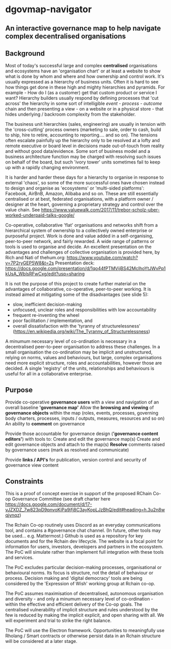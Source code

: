 # dgovmap-navigator
## An interactive governance map to help navigate complex decentralised organisations

## Background

Most of today's successful large and complex **centralised** organisations and ecosystems have an 'organisation chart' or at least a website to show what is done by whom and where and how ownership and control work.  It's usually expressed as a hierarchy of business units.  Often it is hard to see how things get done in these high and mighty hierarchies and pyramids.  For example - How do I (as a customer) get that custom product or service I want?  Hierarchy builders usually respond by defining processes that 'cut across' the hierarchy in some sort of intelligible _event - process - outcome_ chain and then presenting a view - on a website or in a physical store - that hides underlying / backroom complexity from the stakeholder.

The business unit hierarchies (sales, engineering) are usually in tension with the 'cross-cutting' process owners (marketing to sale, order to cash, build to ship, hire to retire, accounting to reporting....   and so on).  The tensions often escalate painfully up the hierarchy only to be resolved at a lofty and remote executive or board level in decisions made out-of-touch from reality and without good data/evidence. Some sort of business model and a business architecture function may be charged with resolving such issues on behalf of the board, but such 'ivory tower' units sometimes fail to keep up with a rapidly changing environment.

It is harder and harder these days for a hierarchy to organise in response to external 'chaos', so some of the more successful ones have chosen instead to design and organise as 'ecosystems' or 'multi-sided platforms': Facebook, AirBnB, Amazon, Alibaba and so on. These are still essentially centralised or at best, federated organisations, with a platform owner / designer at the heart, governing a proprietary strategy and control over the value chain.  See https://www.valuewalk.com/2017/11/trebor-scholz-uber-worked-underpaid-talks-google/

Co-operative, collaborative 'flat' organisations and networks shift from a hierarchical system of ownership to a collectively owned enterprise or purposeful project.  Work is done and value added in a self-organising, peer-to-peer network, and fairly rewarded. A wide range of patterns or tools is used to organise and decide. An excellent presentation on the advantages and challenges of collective organisation is provided here, by Rich and Nati of thehum.org:
https://www.youtube.com/watch?v=7P2ryGEP5W8&t=2s
Presentation deck: https://docs.google.com/presentation/d/1qo44fPTMVijBS42McIhoYtJWvPp1kUsA_WblsRFwCxg/edit?usp=sharing

It is not the purpose of this project to create further material on the advantages of collaborative, co-operative, peer-to-peer working.  It is instead aimed at mitigating some of the disadvantages (see slide 5):
- slow, inefficient decision-making
- unfocused, unclear roles and responsibilities with low accountability
- frequent re-inventing the wheel
- poor facilitation  / implementation, and
- overall dissatisfaction with the 'tyranny of structurelessness' (https://en.wikipedia.org/wiki/The_Tyranny_of_Structurelessness)

A minumum necessary level of co-ordination is necessary in a decentralised peer-to-peer organisation to address these challenges. In a small organisation the co-ordination may be implicit and unstructured, relying on norms, values and behaviours, but large, complex organisations need more explicit structure, roles and accountabilities, however those are decided.  A single 'registry' of the units, relationships and behaviours is useful for all in a collaborative enterprise.

## Purpose

Provide co-operative **governance users** with a view and navigation of an overall baseline **'governance map'**
Allow the **browsing and viewing** of **governance objects** within the map (roles, events, processes, governing body charters, processes, inputs / outputs, measures, resources and so on)
An ability to **comment** on governance

Provide those accountable for governance design (**'governance content editors'**) with tools to:
Create and edit the governance map(s)
Create and edit governance objects and attach to the map(s)
**Resolve** comments raised by governance users (mark as resolved and communicate)

Provide **links / API's** for publication, version control and security of governance view content

## Constraints

This is a proof of concept exercise in support of the proposed RChain Co-op Governance Committee (see draft charter here https://docs.google.com/document/d/17-vJZXDZ_7w823pD9pnvoKiPa9ifj8C3ayKopLJzBhQ/edit#heading=h.3u2n8wqjynqz)

The Rchain Co-op routinely uses Discord as an everyday communications tool, and contains a #governance chat channel.  (In future, other tools may be used...  e.g. Mattermost.)  Github is used as a repository for key documents and for the Rchain dev lifecycle.  The website is a focal point for information for users, investors, developers and partners in the ecosystem.  The PoC will simulate rather than implement full integration with these tools and services.

The PoC excludes particular decision-making processes, organisational or behavioural norms.  Its focus is structure, not the detail of behaviour or process.  Decision making and 'digital democracy' tools are being considered by the 'Expression of Wish' working group at Rchain co-op.

The PoC assumes maximisation of decentralised, autonomous organisation and diversity - and only a minumum necessary level of co-ordination - within the effective and efficient delivery of the Co-op goals.  The centralised vulnerability of implicit structure and rules understood by the few is reduced by making the implicit explicit, and open sharing with all.  We will experiment and trial to strike the right balance.

The PoC will use the Electron framework.  Opportunities to meaningfully use Rholang / Smart contracts or otherwise persist data in an Rchain structure will be considered at a later stage.
